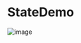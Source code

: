 # StateDemo

![image](https://github.com/chanoktrue/StateDemo/assets/3993516/486de076-28f3-4632-8b9d-346ddd2d99da)
